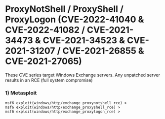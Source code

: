 # ProxyNotShell / ProxyShell / ProxyLogon (CVE-2022-41040 & CVE-2022-41082 / CVE-2021-34473 & CVE-2021-34523 & CVE-2021-31207 / CVE-2021-26855 & CVE-2021-27065)

These CVE series target Windows Exchange servers. Any unpatched server results in an RCE (full system compromise)

### 1) Metasploit

    msf6 exploit(windows/http/exchange_proxynotshell_rce) >
    msf6 exploit(windows/http/exchange_proxyshell_rce) >
    msf6 exploit(windows/http/exchange_proxylogon_rce) >
